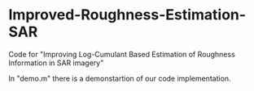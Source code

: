 # Improved-Roughness-Estimation-SAR
Code for "Improving Log-Cumulant Based Estimation of Roughness Information in SAR imagery"

In "demo.m" there is a demonstartion of our code implementation. 
